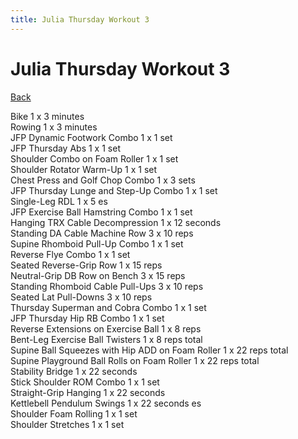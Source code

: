 ```yaml
---
title: Julia Thursday Workout 3
---
```


# Julia Thursday Workout 3

[Back](./index)

Bike 1 x 3 minutes<br>
Rowing 1 x 3 minutes<br>
JFP Dynamic Footwork Combo 1 x 1 set<br>
JFP Thursday Abs 1 x 1 set<br>
Shoulder Combo on Foam Roller 1 x 1 set<br>
Shoulder Rotator Warm-Up 1 x 1 set<br>
Chest Press and Golf Chop Combo 1 x 3 sets<br>
JFP Thursday Lunge and Step-Up Combo 1 x 1 set<br>
Single-Leg RDL 1 x 5 es<br>
JFP Exercise Ball Hamstring Combo 1 x 1 set<br>
Hanging TRX Cable Decompression 1 x 12 seconds<br>
Standing DA Cable Machine Row 3 x 10 reps<br>
Supine Rhomboid Pull-Up Combo 1 x 1 set<br>
Reverse Flye Combo 1 x 1 set<br>
Seated Reverse-Grip Row 1 x 15 reps<br>
Neutral-Grip DB Row on Bench 3 x 15 reps<br>
Standing Rhomboid Cable Pull-Ups 3 x 10 reps<br>
Seated Lat Pull-Downs 3 x 10 reps<br>
Thursday Superman and Cobra Combo 1 x 1 set<br>
JFP Thursday Hip RB Combo 1 x 1 set<br>
Reverse Extensions on Exercise Ball 1 x 8 reps<br>
Bent-Leg Exercise Ball Twisters 1 x 8 reps total<br>
Supine Ball Squeezes with Hip ADD on Foam Roller 1 x 22 reps total<br>
Supine Playground Ball Rolls on Foam Roller 1 x 22 reps total<br>
Stability Bridge 1 x 22 seconds<br>
Stick Shoulder ROM Combo 1 x 1 set<br>
Straight-Grip Hanging 1 x 22 seconds<br>
Kettlebell Pendulum Swings 1 x 22 seconds es<br>
Shoulder Foam Rolling 1 x 1 set<br>
Shoulder Stretches 1 x 1 set<br>
